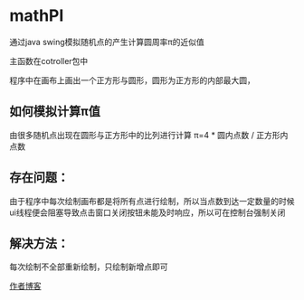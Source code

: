 # mathPI
通过java swing模拟随机点的产生计算圆周率π的近似值



主函数在cotroller包中



程序中在画布上画出一个正方形与圆形，圆形为正方形的内部最大圆，



## 如何模拟计算π值 

由很多随机点出现在圆形与正方形中的比列进行计算 π=4 * 圆内点数 / 正方形内点数

## 存在问题：

由于程序中每次绘制画布都是将所有点进行绘制，所以当点数到达一定数量的时候ui线程便会阻塞导致点击窗口关闭按钮未能及时响应，所以可在控制台强制关闭

## 解决方法：

每次绘制不全部重新绘制，只绘制新增点即可



[作者博客](shareh.cn)